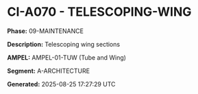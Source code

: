 # CI-A070 - TELESCOPING-WING

**Phase:** 09-MAINTENANCE

**Description:** Telescoping wing sections

**AMPEL:** AMPEL-01-TUW (Tube and Wing)

**Segment:** A-ARCHITECTURE

**Generated:** 2025-08-25 17:27:29 UTC
